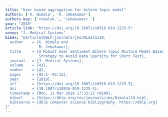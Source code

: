 ```yaml
---
title: "User based aggregation for biterm topic model"
authors: ['K. Nimala', 'R. Jebakumar']
authors-key: ['nimalak.', 'jebakumarr.']
year: "2019"
article-link: "https://doi.org/10.1007/s10916-019-1225-5"
venue: "J. Medical Systems"
bibex: "@article{DBLP:journals/jms/NimalaJ19,
  author    = {K. Nimala and
               R. Jebakumar},
  title     = {A Robust User Sentiment Biterm Topic Mixture Model Based on User Aggregation
               Strategy to Avoid Data Sparsity for Short Text},
  journal   = {J. Medical Systems},
  volume    = {43},
  number    = {4},
  pages     = {93:1--93:13},
  year      = {2019},
  url       = {https://doi.org/10.1007/s10916-019-1225-5},
  doi       = {10.1007/s10916-019-1225-5},
  timestamp = {Mon, 11 Mar 2019 17:32:22 +0100},
  biburl    = {https://dblp.org/rec/journals/jms/NimalaJ19.bib},
  bibsource = {dblp computer science bibliography, https://dblp.org}
}"
---
```

